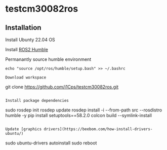 # testcm30082ros

## Installation

Install Ubunty 22.04 OS

Install [ROS2 Humble](https://docs.ros.org/en/humble/Installation.html)

Permanantly source humble environment
```
echo "source /opt/ros/humble/setup.bash" >> ~/.bashrc
```

```
Download workspace
```
git clone https://github.com/i1Cps/testcm30082ros.git

```

Install package dependencies
```
sudo rosdep init
rosdep update
rosdep install -i --from-path src --rosdistro humble -y
pip install setuptools==58.2.0
colcon build --symlink-install
```

Update [graphics drivers](https://beebom.com/how-install-drivers-ubuntu/)
```
sudo ubuntu-drivers autoinstall
sudo reboot
```
